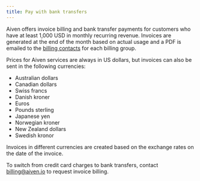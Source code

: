 ```yaml
---
title: Pay with bank transfers
---
```


Aiven offers invoice billing and bank transfer payments for customers who have at least 1,000 USD in monthly recurring revenue. Invoices are generated at the end of the month based on actual usage and a PDF is emailed to the
[billing contacts](/docs/platform/howto/use-billing-groups#update-your-billing-information) for each billing group.

Prices for Aiven services are always in US dollars, but invoices
can also be sent in the following currencies:

-   Australian dollars
-   Canadian dollars
-   Swiss francs
-   Danish kroner
-   Euros
-   Pounds sterling
-   Japanese yen
-   Norwegian kroner
-   New Zealand dollars
-   Swedish kronor

Invoices in different currencies are created based on the exchange
rates on the date of the invoice.

To switch from credit card charges to bank transfers,
contact [billing@aiven.io](mailto:billing@aiven.io) to request invoice billing.
